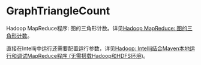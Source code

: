# GraphTriangleCount
Hadoop MapReduce程序: 图的三角形计数。详见[Hadoop MapReduce: 图的三角形计数][1]。

直接在Intellij中运行还需要配置运行参数，详见[Hadoop: Intellij结合Maven本地运行和调试MapReduce程序 (无需搭载Hadoop和HDFS环境)][2]。

[1]:http://www.polarxiong.com/archives/Hadoop-MapReduce-%E5%9B%BE%E7%9A%84%E4%B8%89%E8%A7%92%E5%BD%A2%E8%AE%A1%E6%95%B0.html
[2]:http://www.polarxiong.com/archives/Hadoop-Intellij%E7%BB%93%E5%90%88Maven%E6%9C%AC%E5%9C%B0%E8%BF%90%E8%A1%8C%E5%92%8C%E8%B0%83%E8%AF%95MapReduce%E7%A8%8B%E5%BA%8F-%E6%97%A0%E9%9C%80%E6%90%AD%E8%BD%BDHadoop%E5%92%8CHDFS%E7%8E%AF%E5%A2%83.html
